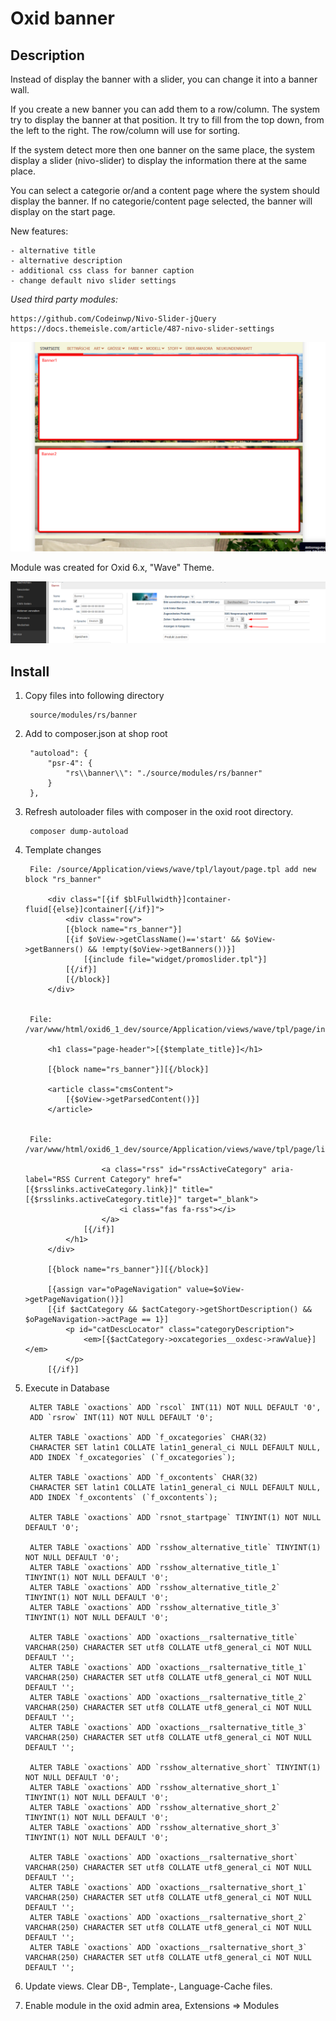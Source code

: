 # Oxid banner

## Description

Instead of display the banner with a slider, you can change it into a banner wall.

If you create a new banner you can add them to a row/column.
The system try to display the banner at that position. It try
to fill from the top down, from the left to the right. The 
row/column will use for sorting. 

If the system detect more then one banner on the same place, the system display 
a slider (nivo-slider) to display the information there at the same place.

You can select a categorie or/and a content page where the system should display the banner. 
If no categorie/content page selected, the banner will display on the start page.

New features:

    - alternative title
    - alternative description
    - additional css class for banner caption
    - change default nivo slider settings

*Used third party modules:*

    https://github.com/Codeinwp/Nivo-Slider-jQuery
    https://docs.themeisle.com/article/487-nivo-slider-settings

![](shop1.png)

Module was created for Oxid 6.x, "Wave" Theme.

![](settings.png)

## Install

1. Copy files into following directory

        source/modules/rs/banner
        
2. Add to composer.json at shop root
  
        "autoload": {
            "psr-4": {
                "rs\\banner\\": "./source/modules/rs/banner"
            }
        },

3. Refresh autoloader files with composer in the oxid root directory.

        composer dump-autoload

4. Template changes

        File: /source/Application/views/wave/tpl/layout/page.tpl add new block "rs_banner"

            <div class="[{if $blFullwidth}]container-fluid[{else}]container[{/if}]">
                <div class="row">
                [{block name="rs_banner"}]
                [{if $oView->getClassName()=='start' && $oView->getBanners() && !empty($oView->getBanners())}]
                    [{include file="widget/promoslider.tpl"}]
                [{/if}]
                [{/block}]
            </div>


        File: /var/www/html/oxid6_1_dev/source/Application/views/wave/tpl/page/info/content.tpl

            <h1 class="page-header">[{$template_title}]</h1>

            [{block name="rs_banner"}][{/block}]

            <article class="cmsContent">
                [{$oView->getParsedContent()}]
            </article>


        File: /var/www/html/oxid6_1_dev/source/Application/views/wave/tpl/page/list/list.tpl

                        <a class="rss" id="rssActiveCategory" aria-label="RSS Current Category" href="[{$rsslinks.activeCategory.link}]" title="[{$rsslinks.activeCategory.title}]" target="_blank">
                            <i class="fas fa-rss"></i>
                        </a>
                    [{/if}]
                </h1>
            </div>

            [{block name="rs_banner"}][{/block}]

            [{assign var="oPageNavigation" value=$oView->getPageNavigation()}]
            [{if $actCategory && $actCategory->getShortDescription() && $oPageNavigation->actPage == 1}]
                <p id="catDescLocator" class="categoryDescription">
                    <em>[{$actCategory->oxcategories__oxdesc->rawValue}]</em>
                </p>
            [{/if}]

5. Execute in Database

        ALTER TABLE `oxactions` ADD `rscol` INT(11) NOT NULL DEFAULT '0',
        ADD `rsrow` INT(11) NOT NULL DEFAULT '0';

        ALTER TABLE `oxactions` ADD `f_oxcategories` CHAR(32) 
        CHARACTER SET latin1 COLLATE latin1_general_ci NULL DEFAULT NULL, 
        ADD INDEX `f_oxcategories` (`f_oxcategories`); 

        ALTER TABLE `oxactions` ADD `f_oxcontents` CHAR(32) 
        CHARACTER SET latin1 COLLATE latin1_general_ci NULL DEFAULT NULL, 
        ADD INDEX `f_oxcontents` (`f_oxcontents`); 

        ALTER TABLE `oxactions` ADD `rsnot_startpage` TINYINT(1) NOT NULL DEFAULT '0'; 

        ALTER TABLE `oxactions` ADD `rsshow_alternative_title` TINYINT(1) NOT NULL DEFAULT '0'; 
        ALTER TABLE `oxactions` ADD `rsshow_alternative_title_1` TINYINT(1) NOT NULL DEFAULT '0'; 
        ALTER TABLE `oxactions` ADD `rsshow_alternative_title_2` TINYINT(1) NOT NULL DEFAULT '0'; 
        ALTER TABLE `oxactions` ADD `rsshow_alternative_title_3` TINYINT(1) NOT NULL DEFAULT '0'; 

        ALTER TABLE `oxactions` ADD `oxactions__rsalternative_title` VARCHAR(250) CHARACTER SET utf8 COLLATE utf8_general_ci NOT NULL DEFAULT ''; 
        ALTER TABLE `oxactions` ADD `oxactions__rsalternative_title_1` VARCHAR(250) CHARACTER SET utf8 COLLATE utf8_general_ci NOT NULL DEFAULT ''; 
        ALTER TABLE `oxactions` ADD `oxactions__rsalternative_title_2` VARCHAR(250) CHARACTER SET utf8 COLLATE utf8_general_ci NOT NULL DEFAULT ''; 
        ALTER TABLE `oxactions` ADD `oxactions__rsalternative_title_3` VARCHAR(250) CHARACTER SET utf8 COLLATE utf8_general_ci NOT NULL DEFAULT ''; 

        ALTER TABLE `oxactions` ADD `rsshow_alternative_short` TINYINT(1) NOT NULL DEFAULT '0'; 
        ALTER TABLE `oxactions` ADD `rsshow_alternative_short_1` TINYINT(1) NOT NULL DEFAULT '0'; 
        ALTER TABLE `oxactions` ADD `rsshow_alternative_short_2` TINYINT(1) NOT NULL DEFAULT '0'; 
        ALTER TABLE `oxactions` ADD `rsshow_alternative_short_3` TINYINT(1) NOT NULL DEFAULT '0'; 

        ALTER TABLE `oxactions` ADD `oxactions__rsalternative_short` VARCHAR(250) CHARACTER SET utf8 COLLATE utf8_general_ci NOT NULL DEFAULT ''; 
        ALTER TABLE `oxactions` ADD `oxactions__rsalternative_short_1` VARCHAR(250) CHARACTER SET utf8 COLLATE utf8_general_ci NOT NULL DEFAULT ''; 
        ALTER TABLE `oxactions` ADD `oxactions__rsalternative_short_2` VARCHAR(250) CHARACTER SET utf8 COLLATE utf8_general_ci NOT NULL DEFAULT ''; 
        ALTER TABLE `oxactions` ADD `oxactions__rsalternative_short_3` VARCHAR(250) CHARACTER SET utf8 COLLATE utf8_general_ci NOT NULL DEFAULT ''; 
    
6. Update views. Clear DB-, Template-, Language-Cache files.
 
7. Enable module in the oxid admin area, Extensions => Modules